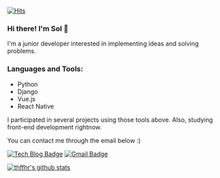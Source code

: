 [![Hits](https://hits.seeyoufarm.com/api/count/incr/badge.svg?url=https%3A%2F%2Fgithub.com%2Fthffhr&count_bg=%23FF9E19&title_bg=%23555555&icon=&icon_color=%23E7E7E7&title=hits&edge_flat=false)](https://hits.seeyoufarm.com)

### Hi there! I'm Sol 👋
I'm a junior developer interested in implementing ideas and solving problems.

### Languages and Tools:
- Python
- Django
- Vue.js
- React Native

I participated in several projects using those tools above. Also, studying front-end development rightnow.

You can contact me through the email below :)

[![Tech Blog Badge](http://img.shields.io/badge/-Tech%20blog-black?style=flat-square&logo=github&link=https://github.com/thffhr)](https://github.com/thffhr)
[![Gmail Badge](https://img.shields.io/badge/Gmail-d14836?style=flat-square&logo=Gmail&logoColor=white&link=mailto:thffhr1@gmail.com)](mailto:thffhr1@gmail.com)

[![thffhr's github stats](https://github-readme-stats.vercel.app/api?username=thffhr&show_icons=true)](https://github.com/anuraghazra/github-readme-stats)

<!--
**thffhr/thffhr** is a ✨ _special_ ✨ repository because its `README.md` (this file) appears on your GitHub profile.

Here are some ideas to get you started:

- 🔭 I’m currently working on ...
- 🌱 I’m currently learning ...
- 👯 I’m looking to collaborate on ...
- 🤔 I’m looking for help with ...
- 💬 Ask me about ...
- 📫 How to reach me: ...
- 😄 Pronouns: ...
- ⚡ Fun fact: ...
-->
